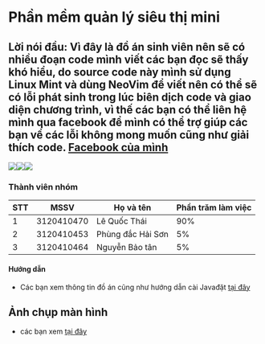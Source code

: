 # Phần mềm quản lý siêu thị mini

## Lời nói đầu: Vì đây là đồ án sinh viên nên sẽ có nhiều đoạn code mình viết các bạn đọc sẽ thấy khó hiểu, do source code này mình sử dụng Linux Mint và dùng NeoVim để viết nên có thể sẽ có lỗi phát sinh trong lúc biên dịch code và giao diện chương trình, vì thế các bạn có thể liên hệ mình qua facebook để mình có thể trợ giúp các bạn về các lỗi không mong muốn cũng như giải thích code. [Facebook của mình](https://www.facebook.com/profile.php?id=100011782358907)

![](https://shields.io/badge/Vim-editor-green?logo=Vim&style=for-the-badge)![](https://shields.io/badge/SGU-Team-green?logo=&style=for-the-badge)![](https://shields.io/badge/Java-swing-green?logo=&style=for-the-badge)

### Thành viên nhóm
| STT | MSSV | Họ và tên | Phần trăm làm việc |
| --- | --- | --- | --- |
| 1 | 3120410470  | Lê Quốc Thái | 90% |
| 2  | 3120410453  |  Phùng đắc Hải Sơn | 5% |Java
| 3 | 3120410464 | Nguyễn Bảo tân | 5% |

#### Hướng dẫn
- Các bạn xem thông tin đồ án cũng như hướng dẫn cài Javađặt [tại đây](https://github.com/idiotcm910/doan-java/blob/master/T%E1%BB%95ng%20quan%20v%E1%BB%81%20%C4%91%E1%BB%93%20%C3%A1n.pdf)

## Ảnh chụp màn hình
- các bạn xem [tại đây](https://github.com/idiotcm910/doan-java/blob/master/T%E1%BB%95ng%20quan%20v%E1%BB%81%20%C4%91%E1%BB%93%20%C3%A1n.pdf)
